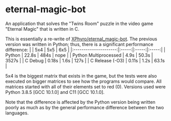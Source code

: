 # eternal-magic-bot
An application that solves the "Twins Room" puzzle in the video game "Eternal Magic" that is written in C.

This is essentially a re-write of [XPhyro/eternal_magic-bot](https://github.com/XPhyro/eternal_magic-bot). The previous version was written in Python; thus, there is a significant performance difference:
|                       |  5x4  |  5x5  |  6x5  |
|:---------------------:|:-----:|:-----:|:-----:|
|         Python        | 22.8s |  484s |  nope |
| Python Multiprocessed |  4.9s | 50.3s | 3527s |
|        C Debug        | 0.18s |  1.6s |  127s |
|    C Release (-O3)    | 0.11s |  1.2s | 63.1s |

5x4 is the biggest matrix that exists in the game, but the tests were also executed on bigger matrices to see how the programs would compare. All matrices started with all of their elements set to red (0). Versions used were Python 3.8.5 [GCC 10.1.0] and C11 [GCC 10.1.0].

Note that the difference is affected by the Python version being written poorly as much as by the general performance difference between the two languages.
